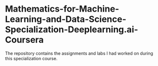 # Mathematics-for-Machine-Learning-and-Data-Science-Specialization-Deeplearning.ai-Coursera
The repository contains the assignments and labs I had worked on during this specialization course.
